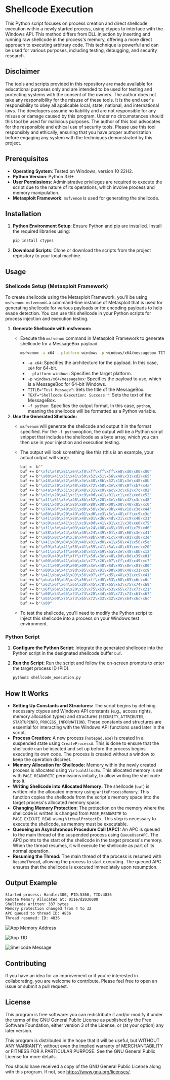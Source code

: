# Shellcode Execution

This Python script focuses on process creation and direct shellcode execution within a newly started process, using ctypes to interface with the Windows API. This method differs from DLL injection by inserting and running raw shellcode in the process's memory, offering a more direct approach to executing arbitrary code. This technique is powerful and can be used for various purposes, including testing, debugging, and security research.

## Disclaimer

The tools and scripts provided in this repository are made available for educational purposes only and are intended to be used for testing and protecting systems with the consent of the owners. The author does not take any responsibility for the misuse of these tools. It is the end user's responsibility to obey all applicable local, state, national, and international laws. The developers assume no liability and are not responsible for any misuse or damage caused by this program. Under no circumstances should this tool be used for malicious purposes. The author of this tool advocates for the responsible and ethical use of security tools. Please use this tool responsibly and ethically, ensuring that you have proper authorization before engaging any system with the techniques demonstrated by this project.

## Prerequisites

- **Operating System**: Tested on Windows, version 10 22H2.
- **Python Version**: Python 3.6+
- **User Permissions**: Administrative privileges are required to execute the script due to the nature of its operations, which involve process and memory manipulation.
- **Metasploit Framework**: `msfvenom` is used for generating the shellcode.

## Installation

1. **Python Environment Setup**: Ensure Python and pip are installed. Install the required libraries using:
    
    ```bash
    pip install ctypes
    ```
    
2. **Download Scripts**: Clone or download the scripts from the project repository to your local machine.

## Usage

### Shellcode Setup (Metasploit Framework)

To create shellcode using the Metasploit Framework, you'll be using `msfvenom`. `msfvenom`is a command-line instance of Metasploit that is used for generating shellcode for various payloads or for encoding payloads to help evade detection. You can use this shellcode in your Python scripts for process injection and execution testing.

1. **Generate Shellcode with msfvenom:**
    - Execute the `msfvenom` command in Metasploit Framework to generate shellcode for a MessageBox payload.
        
        ```bash
        msfvenom -a x64 --platform windows -p windows/x64/messagebox TITLE="Test Message" TEXT="Shellcode Execution: Success!" -f python
        ```
        
        - `-a x64`: Specifies the architecture for the payload. In this case, `x64` for 64-bit.
        - `--platform windows`: Specifies the target platform.
        - `-p windows/x64/messagebox`: Specifies the payload to use, which is a MessageBox for 64-bit Windows.
        - `TITLE="Test Message"`: Sets the title of the MessageBox.
        - `TEXT="Shellcode Execution: Success!"`: Sets the text of the MessageBox.
        - `-f python`: Specifies the output format. In this case, `python`, meaning the shellcode will be formatted as a Python variable.
2. **Use the Generated Shellcode:**
    - `msfvenom` will generate the shellcode and output it in the format specified. For the `-f python`option, the output will be a Python script snippet that includes the shellcode as a byte array, which you can then use in your injection and execution testing.
    - The output will look something like this (this is an example, your actual output will vary):
        
        ```bash
        buf =  b""
        buf += b"\xfc\x48\x81\xe4\xf0\xff\xff\xff\xe8\xd0\x00\x00"
        buf += b"\x00\x41\x51\x41\x50\x52\x51\x56\x48\x31\xd2\x65"
        buf += b"\x48\x8b\x52\x60\x3e\x48\x8b\x52\x18\x3e\x48\x8b"
        buf += b"\x52\x20\x3e\x48\x8b\x72\x50\x3e\x48\x0f\xb7\x4a"
        buf += b"\x4a\x4d\x31\xc9\x48\x31\xc0\xac\x3c\x61\x7c\x02"
        buf += b"\x2c\x20\x41\xc1\xc9\x0d\x41\x01\xc1\xe2\xed\x52"
        buf += b"\x41\x51\x3e\x48\x8b\x52\x20\x3e\x8b\x42\x3c\x48"
        buf += b"\x01\xd0\x3e\x8b\x80\x88\x00\x00\x00\x48\x85\xc0"
        buf += b"\x74\x6f\x48\x01\xd0\x50\x3e\x8b\x48\x18\x3e\x44"
        buf += b"\x8b\x40\x20\x49\x01\xd0\xe3\x5c\x48\xff\xc9\x3e"
        buf += b"\x41\x8b\x34\x88\x48\x01\xd6\x4d\x31\xc9\x48\x31"
        buf += b"\xc0\xac\x41\xc1\xc9\x0d\x41\x01\xc1\x38\xe0\x75"
        buf += b"\xf1\x3e\x4c\x03\x4c\x24\x08\x45\x39\xd1\x75\xd6"
        buf += b"\x58\x3e\x44\x8b\x40\x24\x49\x01\xd0\x66\x3e\x41"
        buf += b"\x8b\x0c\x48\x3e\x44\x8b\x40\x1c\x49\x01\xd0\x3e"
        buf += b"\x41\x8b\x04\x88\x48\x01\xd0\x41\x58\x41\x58\x5e"
        buf += b"\x59\x5a\x41\x58\x41\x59\x41\x5a\x48\x83\xec\x20"
        buf += b"\x41\x52\xff\xe0\x58\x41\x59\x5a\x3e\x48\x8b\x12"
        buf += b"\xe9\x49\xff\xff\xff\x5d\x3e\x48\x8d\x8d\x39\x01"
        buf += b"\x00\x00\x41\xba\x4c\x77\x26\x07\xff\xd5\x49\xc7"
        buf += b"\xc1\x00\x00\x00\x00\x3e\x48\x8d\x95\x0e\x01\x00"
        buf += b"\x00\x3e\x4c\x8d\x85\x2c\x01\x00\x00\x48\x31\xc9"
        buf += b"\x41\xba\x45\x83\x56\x07\xff\xd5\x48\x31\xc9\x41"
        buf += b"\xba\xf0\xb5\xa2\x56\xff\xd5\x53\x68\x65\x6c\x6c"
        buf += b"\x63\x6f\x64\x65\x20\x45\x78\x65\x63\x75\x74\x69"
        buf += b"\x6f\x6e\x3a\x20\x53\x75\x63\x63\x65\x73\x73\x21"
        buf += b"\x00\x54\x65\x73\x74\x20\x4d\x65\x73\x73\x61\x67"
        buf += b"\x65\x00\x75\x73\x65\x72\x33\x32\x2e\x64\x6c\x6c"
        buf += b"\x00"
        ```
        
    - To test the shellcode, you'll need to modify the Python script to inject this shellcode into a process on your Windows test environment.

### Python Script

1. **Configure the Python Script**: Integrate the generated shellcode into the Python script in the designated shellcode buffer `buf`.
2. **Run the Script**: Run the script and follow the on-screen prompts to enter the target process ID (PID).
    
    ```bash
    python3 shellcode_execution.py
    ```
## How It Works

- **Setting Up Constants and Structures:** The script begins by defining necessary ctypes and Windows API constants (e.g., access rights, memory allocation types) and structures (`SECURITY_ATTRIBUTES`, `STARTUPINFO`, `PROCESS_INFORMATION`). These constants and structures are essential for interacting with the Windows API functions used later in the script.
- **Process Creation:** A new process (`notepad.exe`) is created in a suspended state using `CreateProcessA`. This is done to ensure that the shellcode can be injected and set up before the process begins executing its own code. The process is created without a window to keep the operation discreet.
- **Memory Allocation for Shellcode:** Memory within the newly created process is allocated using `VirtualAllocEx`. This allocated memory is set with `PAGE_READWRITE` permissions initially, to allow writing the shellcode into it.
- **Writing Shellcode into Allocated Memory:** The shellcode (`buf`) is written into the allocated memory using `WriteProcessMemory`. This function copies the shellcode from the script's memory space into the target process's allocated memory space.
- **Changing Memory Protection:** The protection on the memory where the shellcode is written is changed from `PAGE_READWRITE` to `PAGE_EXECUTE_READ` using `VirtualProtectEx`. This step is necessary to execute the shellcode, as memory must be executable.
- **Queueing an Asynchronous Procedure Call (APC):** An APC is queued to the main thread of the suspended process using `QueueUserAPC`. The APC points to the start of the shellcode in the target process's memory. When the thread resumes, it will execute the shellcode as part of its normal operation.
- **Resuming the Thread:** The main thread of the process is resumed with `ResumeThread`, allowing the process to start executing. The queued APC ensures that the shellcode is executed immediately upon resumption.

## Output Example

```bash
Started process: Handle:300, PID:5360, TID:4836
Remote Memory Allocated at: 0x1e7d2030000
Shellcode Written: 337 bytes
Memory protection changed from 4 to 32
APC queued to thread ID: 4836
Thread resumed: ID: 4836
```

![App Memory Address](/images/app_memory_address.png)

![App TID](/images/app_threads.png)

![Shellcode Message](/images/shell_execution_success.png)

## Contributing

If you have an idea for an improvement or if you're interested in collaborating, you are welcome to contribute. Please feel free to open an issue or submit a pull request.

## License

This program is free software: you can redistribute it and/or modify it under the terms of the GNU General Public License as published by the Free Software Foundation, either version 3 of the License, or (at your option) any later version.

This program is distributed in the hope that it will be useful, but WITHOUT ANY WARRANTY; without even the implied warranty of MERCHANTABILITY or FITNESS FOR A PARTICULAR PURPOSE. See the GNU General Public License for more details.

You should have received a copy of the GNU General Public License along with this program. If not, see https://www.gnu.org/licenses/.

